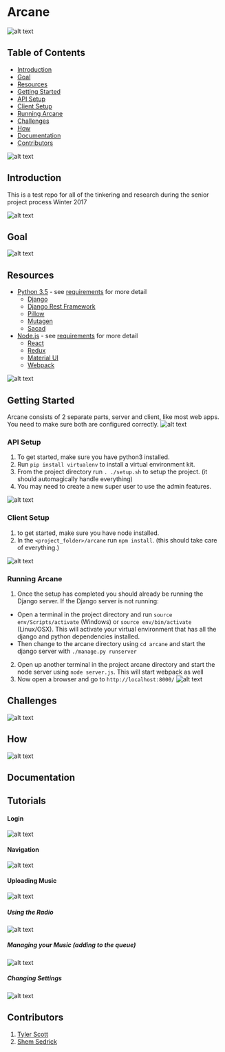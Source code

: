 # Arcane

![alt text][img1]

## Table of Contents
* [Introduction](#introduction)
* [Goal](#goal)
* [Resources](#resources)
* [Getting Started](#getting-started)
* [API Setup](#api-setup)
* [Client Setup](#client-setup)
* [Running Arcane](#running-arcane)
* [Challenges](#challenges)
* [How](#how)
* [Documentation](#documentation)
* [Contributors](#contributors)

![alt text][img2]

## Introduction
This is a test repo for all of the tinkering and research during the senior project process Winter 2017

![alt text][img3a]

## Goal
<DETAIL HERE>

![alt text][img3d]

## Resources
* [Python 3.5](https://www.python.org/) - see [requirements](http://tscott8.github.io/sr_project_researc/requirements.txt) for more detail
  * [Django](https://www.djangoproject.com/)
  * [Django Rest Framework](http://www.django-rest-framework.org/)
  * [Pillow](https://pillow.readthedocs.io/en/4.0.x/)
  * [Mutagen](https://mutagen.readthedocs.io/en/latest/)
  * [Sacad](https://github.com/desbma/sacad)
* [Node.js](https://nodejs.org/en/) - see [requirements](http://tscott8.github.io/sr_project_researc/arcane/package.json) for more detail
  * [React](https://facebook.github.io/react/)
  * [Redux](http://redux.js.org/)
  * [Material UI](http://www.material-ui.com/#/)
  * [Webpack](https://webpack.github.io/)

![alt text][img3f]



## Getting Started
Arcane consists of 2 separate parts, server and client, like most web apps. You need to make sure both are configured correctly.
![alt text][img4]  


### API Setup
1. To get started, make sure you have python3 installed.
2. Run `pip install virtualenv` to install a virtual environment kit.
3. From the project directory run `. ./setup.sh` to setup the project. (it should automagically handle everything)
4. You may need to create a new super user to use the admin features.

![alt text][img5]

### Client Setup
1. to get started, make sure you have node installed.
2. In the `<project_folder>/arcane` run `npm install`. (this should take care of everything.)

![alt text][img6]

### Running Arcane
1. Once the setup has completed you should already be running the Django server. If the Django server is not running:
  * Open a terminal in the project directory and run `source env/Scripts/activate` (Windows) or `source env/bin/activate` (Linux/OSX). This will activate your virtual environment that has all the django and python dependencies installed.
  * Then change to the arcane directory using `cd arcane` and start the django server with `./manage.py runserver`
2. Open up another terminal in the project arcane directory and start the node server using `node server.js`. This will start webpack as well
3. Now open a browser and go to `http://localhost:8000/`
![alt text][img7]

## Challenges
![alt text][img8]  

## How

![alt text][img3e]  

## Documentation
<under construction>

## Tutorials

#### Login
![alt text][gif1]

#### Navigation
![alt text][gif2]

#### Uploading Music
![alt text][gif3]

##### Using the Radio
![alt text][gif4]

##### Managing your Music (adding to the queue)
![alt text][gif5]

##### Changing Settings
![alt text][gif6]

## Contributors
1. [Tyler Scott](https://github.com/tscott8)
2. [Shem Sedrick](https://github.com/ssedrick)


[img1]:/arcane/static/images/screenshots/splashpage.png "splashpage"
[img2]:/arcane/static/images/screenshots/login.png "login modal"
[img3a]:/arcane/static/images/screenshots/my_music_albums.png "my music"
[img3b]:/arcane/static/images/screenshots/my_music_artists.png "artists"
[img3c]:/arcane/static/images/screenshots/my_music_genres.png "genres"
[img3d]:/arcane/static/images/screenshots/my_music_tracks.png "tracks"
[img3e]:/arcane/static/images/screenshots/my_music_artist_albums.png "artist albums"
[img3f]:/arcane/static/images/screenshots/my_music_album_tracks.png "album tracks"
[img4]:/arcane/static/images/screenshots/profile.png "profile"
[img5]:/arcane/static/images/screenshots/radio.png "radio"
[img6]:/arcane/static/images/screenshots/upload.png "upload"
[img7]:/arcane/static/images/screenshots/settings.png "settings"
[img8]:/arcane/static/images/screenshots/browse.png "browse"

[gif1]:/arcane/static/images/tutorials/login.gif "login"
[gif2]:/arcane/static/images/tutorials/browse_play.gif "browse & header component"
[gif3]:/arcane/static/images/tutorials/upload.gif "upload component"
[gif4]:/arcane/static/images/tutorials/radio.gif "radio component"
[gif5]:/arcane/static/images/tutorials/my_music2.gif "my music components"
[gif6]:/arcane/static/images/tutorials/settings.gif "settings component"

